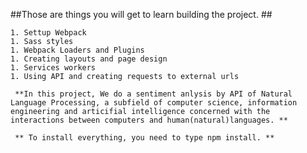 ##Those are things you will get to learn building the project. ##

    1. Settup Webpack
    1. Sass styles
    1. Webpack Loaders and Plugins
    1. Creating layouts and page design
    1. Services workers
    1. Using API and creating requests to external urls

     **In this project, We do a sentiment anlysis by API of Natural Language Processing, a subfield of computer science, information engineering and articifial intelligence concerned with the interactions between computers and human(natural)languages. **

     ** To install everything, you need to type npm install. **
